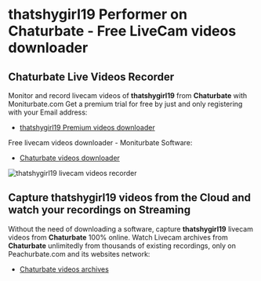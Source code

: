 # thatshygirl19 Performer on Chaturbate - Free LiveCam videos downloader

## Chaturbate Live Videos Recorder

Monitor and record livecam videos of **thatshygirl19** from **Chaturbate** with Moniturbate.com
Get a premium trial for free by just and only registering with your Email address:
* [thatshygirl19 Premium videos downloader](https://moniturbate.com/request-demo-licence-key.html)

Free livecam videos downloader - Moniturbate Software:
* [Chaturbate videos downloader](https://moniturbate.com/moniturbate-download-software.html)

![thatshygirl19 livecam videos recorder](https://peachurnet.com/templates/moniturbate-software.png)


## Capture thatshygirl19 videos from the Cloud and watch your recordings on Streaming

Without the need of downloading a software, capture **thatshygirl19** livecam videos from **Chaturbate** 100% online.
Watch Livecam archives from **Chaturbate** unlimitedly from thousands of existing recordings, only on Peachurbate.com and its websites network:
* [Chaturbate videos archives](https://peachurnet.com/)